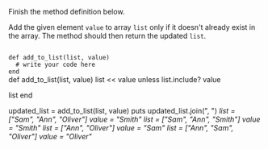Finish the method definition below.

Add the given element `value` to array `list` only if it doesn't already exist in the array. The method should then return the updated `list`.

<codeblock language="ruby" type="exercise" testMode="multipleInput">
<code>
def add_to_list(list, value)
  # write your code here
end
</code>

<solution>
def add_to_list(list, value)
  list << value unless list.include? value

  list
end
</solution>

<testcases>
<caller>
updated_list = add_to_list(list, value)
puts updated_list.join(", ")
</caller>
<testcase>
<i>
list = ["Sam", "Ann", "Oliver"]
value = "Smith"
</i>
</testcase>
<testcase>
<i>
list = ["Sam", "Ann", "Smith"]
value = "Smith"
</i>
</testcase>
<testcase>
<i>
list = ["Ann", "Oliver"]
value = "Sam"
</i>
</testcase>
<testcase>
<i>
list = ["Ann", "Sam", "Oliver"]
value = "Oliver"
</i>
</testcase>
</testcases>
</codeblock>